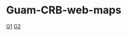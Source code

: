 # Guam-CRB-web-maps

[G1](https://aubreymoore.gitub.io/new-crb-webmap)
[G2](https://aubreymoore.github.io/Guam-CRB-damage-map-2020-12/v1)
